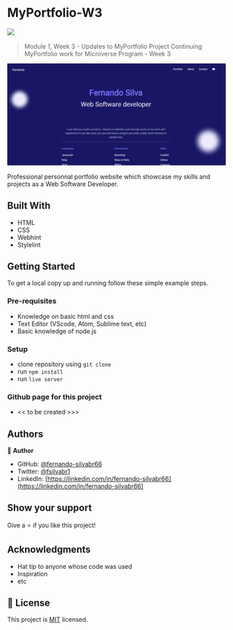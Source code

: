 # MyPortfolio-W3

![](https://img.shields.io/badge/Microverse-blueviolet)


> Module 1, Week 3 - Updates to MyPortfolio Project
> Continuing MyPortfolio work for Microverse Program - Week 3


![screenshot](./app_screenshot.png) <!--- Place a screenshot of my project here -->

Professional personnal portfolio website which showcase my skills and projects as a Web Software Developer.
  

## Built With

- HTML
- CSS
- Webhint
- Stylelint

## Getting Started

To get a local copy up and running follow these simple example steps.

### Pre-requisites

- Knowledge on basic html and css
- Text Editor (VScode, Atom, Sublime text, etc)
- Basic knowledge of node.js

### Setup

- clone repository using `git clone`
- run `npm install`
- run `live server`

### Github page for this project

- << to be created >>>



## Authors

👤 **Author**

- GitHub: [@fernando-silvabr66](https://github.com/fernando-silvabr66)
- Twitter: [@fsilvabr1](https://twitter.com/fsilvabr1)
- LinkedIn: [https://linkedin.com/in/fernando-silvabr66](https://linkedin.com/in/fernando-silvabr66)

## Show your support

Give a ⭐️ if you like this project!

## Acknowledgments

- Hat tip to anyone whose code was used
- Inspiration
- etc

## 📝 License

This project is [MIT](./MIT.md) licensed.

